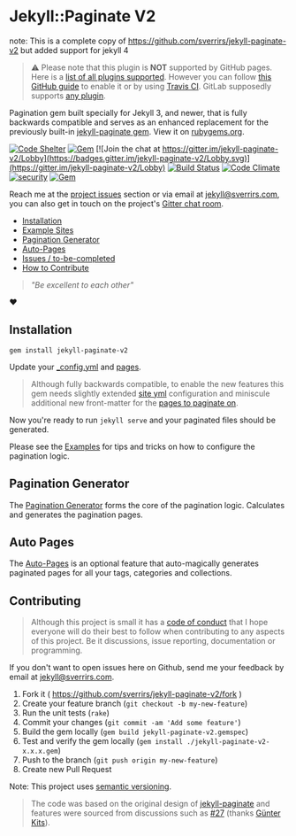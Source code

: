 # Jekyll::Paginate V2

note: This is a complete copy of https://github.com/sverrirs/jekyll-paginate-v2 but added support for jekyll 4

> :warning: Please note that this plugin is **NOT** supported by GitHub pages. Here is a [list of all plugins supported](https://pages.github.com/versions/). However you can follow [this GitHub guide](https://help.github.com/articles/adding-jekyll-plugins-to-a-github-pages-site/) to enable it or by using [Travis CI](https://ayastreb.me/deploy-jekyll-to-github-pages-with-travis-ci/). GitLab supposedly supports [any plugin](https://about.gitlab.com/comparison/gitlab-pages-vs-github-pages.html). 

Pagination gem built specially for Jekyll 3, and newer, that is fully backwards compatible and serves as an enhanced replacement for the previously built-in [jekyll-paginate gem](https://github.com/jekyll/jekyll-paginate). View it on [rubygems.org](https://rubygems.org/gems/jekyll-paginate-v2).

[![Code Shelter](https://www.codeshelter.co/static/badges/badge-flat.svg)](https://www.codeshelter.co/)
[![Gem](https://img.shields.io/gem/v/jekyll-paginate-v2.svg)](https://rubygems.org/gems/jekyll-paginate-v2)
[![Join the chat at https://gitter.im/jekyll-paginate-v2/Lobby](https://badges.gitter.im/jekyll-paginate-v2/Lobby.svg)](https://gitter.im/jekyll-paginate-v2/Lobby)
[![Build Status](https://travis-ci.org/sverrirs/jekyll-paginate-v2.svg?branch=master)](https://travis-ci.org/sverrirs/jekyll-paginate-v2) 
[![Code Climate](https://codeclimate.com/github/sverrirs/jekyll-paginate-v2/badges/gpa.svg)](https://codeclimate.com/github/sverrirs/jekyll-paginate-v2)
[![security](https://hakiri.io/github/sverrirs/jekyll-paginate-v2/master.svg)](https://hakiri.io/github/sverrirs/jekyll-paginate-v2/master)
[![Gem](https://img.shields.io/gem/dt/jekyll-paginate-v2.svg)](https://rubygems.org/gems/jekyll-paginate-v2)

Reach me at the [project issues](https://github.com/sverrirs/jekyll-paginate-v2/issues) section or via email at [jekyll@sverrirs.com](mailto:jekyll@sverrirs.com), you can also get in touch on the project's [Gitter chat room](https://gitter.im/jekyll-paginate-v2/Lobby).

* [Installation](#installation)
* [Example Sites](https://github.com/sverrirs/jekyll-paginate-v2/tree/master/examples)
* [Pagination Generator](#pagination-generator)
* [Auto-Pages](#auto-pages)
* [Issues / to-be-completed](#issues--to-be-completed)
* [How to Contribute](#contributing)

> _"Be excellent to each other"_

:heart:

## Installation

```
gem install jekyll-paginate-v2
```

Update your [_config.yml](README-GENERATOR.md#site-configuration) and [pages](README-GENERATOR.md#page-configuration).

> Although fully backwards compatible, to enable the new features this gem needs slightly extended [site yml](README-GENERATOR.md#site-configuration) configuration and miniscule additional new front-matter for the [pages to paginate on](README-GENERATOR.md#page-configuration).

Now you're ready to run `jekyll serve` and your paginated files should be generated.

Please see the [Examples](https://github.com/sverrirs/jekyll-paginate-v2/tree/master/examples) for tips and tricks on how to configure the pagination logic.


## Pagination Generator

The [Pagination Generator](README-GENERATOR.md) forms the core of the pagination logic. Calculates and generates the pagination pages.


## Auto Pages

The [Auto-Pages](README-AUTOPAGES.md) is an optional feature that auto-magically generates paginated pages for all your tags, categories and collections.


## Contributing

> Although this project is small it has a [code of conduct](CODE_OF_CONDUCT.md) that I hope everyone will do their best to follow when contributing to any aspects of this project. Be it discussions, issue reporting, documentation or programming. 

If you don't want to open issues here on Github, send me your feedback by email at [jekyll@sverrirs.com](mailto:jekyll@sverrirs.com).

1. Fork it ( https://github.com/sverrirs/jekyll-paginate-v2/fork )
2. Create your feature branch (`git checkout -b my-new-feature`)
3. Run the unit tests (`rake`)
4. Commit your changes (`git commit -am 'Add some feature'`)
5. Build the gem locally (`gem build jekyll-paginate-v2.gemspec`)
6. Test and verify the gem locally (`gem install ./jekyll-paginate-v2-x.x.x.gem`) 
7. Push to the branch (`git push origin my-new-feature`)
8. Create new Pull Request

Note: This project uses [semantic versioning](http://semver.org/).

> The code was based on the original design of [jekyll-paginate](https://github.com/jekyll/jekyll-paginate) and features were sourced from discussions such as [#27](https://github.com/jekyll/jekyll-paginate/issues/27) (thanks [Günter Kits](https://github.com/gynter)).
